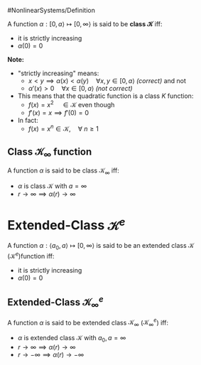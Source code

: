 #NonlinearSystems/Definition 

A function $\alpha:[0,a\rangle\mapsto[0,\infty\rangle$ is said to be **class $\mathcal{K}$** iff:
- it is strictly increasing
- $\alpha(0) = 0$



**Note:**
- "strictly increasing" means:
	- $x<y \implies \alpha(x) < \alpha(y) \quad\forall x,y\in[0,a\rangle$   *(correct)*
	and not
	- $\alpha'(x)>0 \quad\forall x\in[0,a\rangle$    *(not correct)*
- This means that the quadratic function is a class $K$ function:
	- $f(x) = x^2 \quad \in\mathcal{K}$
	even though
	- $f'(x) = x \implies f'(0)=0$
- In fact:
	- $f(x) = x^n\in \mathcal{K},\quad \forall~n\geq1$



## Class $\mathcal{K}_\infty$ function
A function $\alpha$ is said to be class $\mathcal{K}_\infty$ iff:
- $\alpha$ is class $\mathcal{K}$ with $a=\infty$
- $r \rightarrow \infty \implies \alpha(r) \rightarrow \infty$


# Extended-Class $\mathcal{K}^e$
A function $\alpha:\langle a_0,a\rangle\mapsto[0,\infty\rangle$ is said to be an extended class $\mathcal{K}$ ($\mathcal{K}^e$)function iff:
- it is strictly increasing
- $\alpha(0) = 0$

## Extended-Class $\mathcal{K}^e_\infty$
A function $\alpha$ is said to be extended class $\mathcal{K}_\infty$ ($\mathcal{K}^e_\infty$) iff:
- $\alpha$ is extended class $\mathcal{K}$ with $a_0,a=\infty$
- $r \rightarrow \infty \implies \alpha(r) \rightarrow \infty$
- $r \rightarrow -\infty \implies \alpha(r) \rightarrow -\infty$


